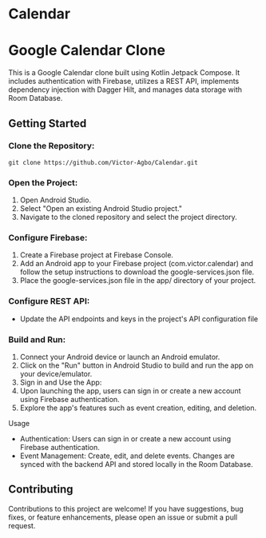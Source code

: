 # Calendar

# Google Calendar Clone

This is a Google Calendar clone built using Kotlin Jetpack Compose. It includes authentication with
Firebase, utilizes a REST API, implements dependency injection with Dagger Hilt, and manages data
storage with Room Database.

## Getting Started

### Clone the Repository:

`git clone https://github.com/Victor-Agbo/Calendar.git`

### Open the Project:

1. Open Android Studio.
2. Select "Open an existing Android Studio project."
3. Navigate to the cloned repository and select the project directory.

### Configure Firebase:

1. Create a Firebase project at Firebase Console.
2. Add an Android app to your Firebase project (com.victor.calendar) and follow the setup
   instructions to download the google-services.json file.
3. Place the google-services.json file in the app/ directory of your project.

### Configure REST API:

- Update the API endpoints and keys in the project's API configuration file

### Build and Run:

1. Connect your Android device or launch an Android emulator.
2. Click on the "Run" button in Android Studio to build and run the app on your device/emulator.
3. Sign in and Use the App:
4. Upon launching the app, users can sign in or create a new account using Firebase authentication.
5. Explore the app's features such as event creation, editing, and deletion.

Usage

- Authentication: Users can sign in or create a new account using Firebase authentication.
- Event Management: Create, edit, and delete events. Changes are synced with the backend API and
  stored locally in the Room Database.

## Contributing

Contributions to this project are welcome! If you have suggestions, bug fixes, or feature
enhancements, please open an issue or submit a pull request.

